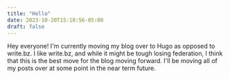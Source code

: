 ```yaml
---
title: "Hello"
date: 2023-10-20T15:18:56-05:00
draft: false
---
```


Hey everyone! I'm currently moving my blog over to Hugo as opposed to write.bz. I like write.bz, and while it might be tough losing federation, I think that this is the best move for the blog moving forward. I'll be moving all of my posts over at some point in the near term future. 
